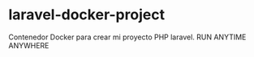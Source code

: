# laravel-docker-project
Contenedor Docker para crear mi proyecto PHP laravel. RUN ANYTIME ANYWHERE
